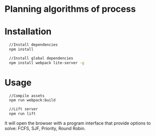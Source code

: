 # Planning algorithms of process

# Installation

```sh
  //Install dependencies 
  npm install
```

```sh
  //Install global dependencies 
  npm install webpack lite-server -g
```

# Usage

```sh
  //Compile assets
  npm run webpack:build
```

```sh
  //Lift server
  npm run lift
```
It will open the browser with a program interface that provide options to solve:  FCFS, SJF, Priority, Round Robin. 



